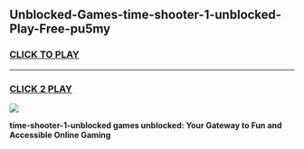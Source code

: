
## Unblocked-Games-time-shooter-1-unblocked-Play-Free-pu5my
<h3>
<a href="https://premium76.site?title=time-shooter-1-unblocked&ref=21A">CLICK TO PLAY</a></h3>
<hr>

<h3>
<a href="https://premium76.site?title=time-shooter-1-unblocked&ref=21A">CLICK 2 PLAY</a>
  
</h3>

<a href="https://premium76.site?title=time-shooter-1-unblocked&ref=21A"><img src="https://clearcache.store/games.png"></a>


**time-shooter-1-unblocked games unblocked: Your Gateway to Fun and Accessible Online Gaming**
